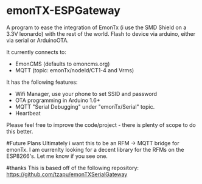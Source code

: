 # emonTX-ESPGateway
A program to ease the integration of EmonTx (i use the SMD Shield on a 3.3V leonardo) with the rest of the world.  Flash to device via arduino, either via serial or ArduinoOTA.

It currently connects to:
 - EmonCMS (defaults to emoncms.org)
 - MQTT (topic: emonTx/nodeId/CT1-4 and Vrms)
  
It has the following features:
 - Wifi Manager, use your phone to set SSID and password
 - OTA programming in Arduino 1.6+
 - MQTT "Serial Debugging" under "emonTx/Serial" topic.
 - Heartbeat

Please feel free to improve the code/project - there is plenty of scope to do this better.

#Future Plans
Ultimately i want this to be an RFM -> MQTT bridge for emonTx.  I am currenlty looking for a decent library for the RFMs on the ESP8266's.  Let me know if you see one.

#thanks
This is based off of the following repository: https://github.com/tzapu/emonTXSerialGateway
